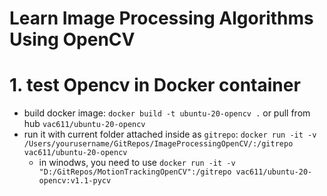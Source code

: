 Learn Image Processing Algorithms Using OpenCV
===
# 1. test Opencv in Docker container
- build docker image: `docker build -t ubuntu-20-opencv .` or pull from hub `vac611/ubuntu-20-opencv`
- run it with current folder attached inside as `gitrepo`: `docker run -it -v /Users/yourusername/GitRepos/ImageProcessingOpenCV/:/gitrepo vac611/ubuntu-20-opencv`
    - in winodws, you need to use `docker run -it -v "D:/GitRepos/MotionTrackingOpenCV":/gitrepo vac611/ubuntu-20-opencv:v1.1-pycv`
